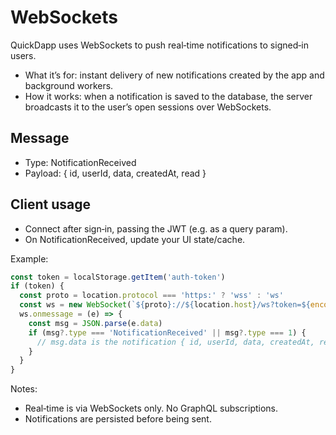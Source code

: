 # WebSockets

QuickDapp uses WebSockets to push real‑time notifications to signed‑in users.

- What it’s for: instant delivery of new notifications created by the app and background workers.
- How it works: when a notification is saved to the database, the server broadcasts it to the user’s open sessions over WebSockets.

## Message

- Type: NotificationReceived
- Payload: { id, userId, data, createdAt, read }

## Client usage

- Connect after sign‑in, passing the JWT (e.g. as a query param).
- On NotificationReceived, update your UI state/cache.

Example:
```ts
const token = localStorage.getItem('auth-token')
if (token) {
  const proto = location.protocol === 'https:' ? 'wss' : 'ws'
  const ws = new WebSocket(`${proto}://${location.host}/ws?token=${encodeURIComponent(token)}`)
  ws.onmessage = (e) => {
    const msg = JSON.parse(e.data)
    if (msg?.type === 'NotificationReceived' || msg?.type === 1) {
      // msg.data is the notification { id, userId, data, createdAt, read }
    }
  }
}
```

Notes:
- Real‑time is via WebSockets only. No GraphQL subscriptions.
- Notifications are persisted before being sent.
